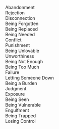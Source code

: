 Abandonment  
Rejection  
Disconnection  
Being Forgotten  
Being Replaced  
Being Needed  
Conflict  
Punishment  
Being Unlovable  
Unworthiness  
Being Not Enough  
Being Too Much  
Failure  
Letting Someone Down  
Being a Burden  
Judgment  
Exposure  
Being Seen  
Being Vulnerable  
Engulfment  
Being Trapped  
Losing Control  
